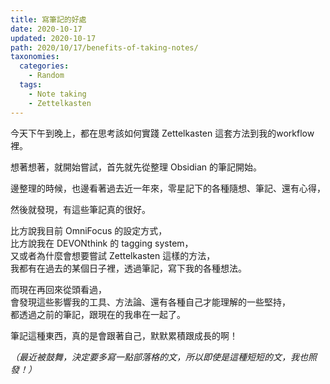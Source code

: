 ```yaml
---
title: 寫筆記的好處
date: 2020-10-17
updated: 2020-10-17
path: 2020/10/17/benefits-of-taking-notes/
taxonomies:
  categories: 
    - Random
  tags: 
    - Note taking
    - Zettelkasten
---
```


今天下午到晚上，都在思考該如何實踐 Zettelkasten 這套方法到我的workflow裡。

想著想著，就開始嘗試，首先就先從整理 Obsidian 的筆記開始。

邊整理的時候，也邊看著過去近一年來，零星記下的各種隨想、筆記、還有心得，

然後就發現，有這些筆記真的很好。

<!-- more -->

比方說我目前 OmniFocus 的設定方式，  
比方說我在 DEVONthink 的 tagging system，  
又或者為什麼會想要嘗試 Zettelkasten 這樣的方法，  
我都有在過去的某個日子裡，透過筆記，寫下我的各種想法。

而現在再回來從頭看過，  
會發現這些影響我的工具、方法論、還有各種自己才能理解的一些堅持，  
都透過之前的筆記，跟現在的我串在一起了。

筆記這種東西，真的是會跟著自己，默默累積跟成長的啊！

_（最近被鼓舞，決定要多寫一點部落格的文，所以即使是這種短短的文，我也照發！）_
